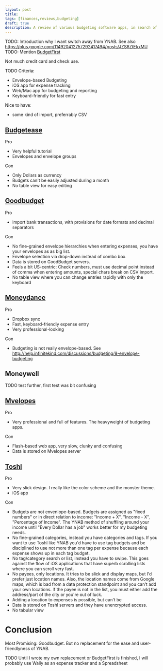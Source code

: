```yaml
---
layout: post
title:
tags: [finances,reviews,budgeting]
draft: true
description: A review of various budgeting software apps, in search of an alternative to "You need a budget (YNAB)"
---
```

TODO: Introduction why I want switch away from YNAB. See also https://plus.google.com/114920412757292417494/posts/JZS8ZtEkxMU
TODO: Mention [BudgetFirst](https://github.com/BudgetFirst/BudgetFirst)

Not much credit card and check use.

TODO Criteria:
- Envelope-based Budgeting
- iOS app for expense tracking
- Web/Mac app for budgeting and reporting
- Keyboard-friendly for fast entry

Nice to have:
- some kind of import, preferrably CSV


## [Budgetease](http://budgetease.com/)

Pro
- Very helpful tutorial
- Envelopes and envelope groups

Con
- Only Dollars as currency
- Budgets can't be easily adjusted during a month
- No table view for easy editing

## [Goodbudget](https://goodbudget.com/)
Pro
- Import bank transactions, with provisions for date formats and decimal separators

Con
- No fine-grained envelope hierarchies when entering expenses, you have your envelopes as as big list.
- Envelope selection via drop-down instead of combo box.
- Data is stored on GoodBudget servers.
- Feels a bit US-centric: Check numbers, must use decimal point instead of comma when entering amounts, special chars break on CSV import.
- No table view where you can change entries rapidly with only the keyboard

## [Moneydance](http://infinitekind.com/moneydance)
Pro
- Dropbox sync
- Fast, keyboard-friendly expense entry
- Very professional-looking

Con
- Budgeting is not really envelope-based. See http://help.infinitekind.com/discussions/budgeting/8-envelope-budgeting

## Moneywell

TODO test further, first test was bit confusing

## [Mvelopes](https://www.mvelopes.com/)

Pro
- Very professional and full of features. The heavyweight of budgeting apps.

Con
- Flash-based web app, very slow, clunky and confusing
- Data is stored on Mvelopes server

## [Toshl](toshl.com/)

Pro
- Very slick design. I really like the color scheme and the monster theme.
- iOS app

Con
- Budgets are not envenlope-based. Budgets are assigned as "fixed numbers" or in direct relation to income: "Income + X", "Income - X", "Percentage of Income". The YNAB method of shuffling around your income until "Every Dollar has a job" works better for my budgeting needs.
- No fine-grained categories, instead you have categories and tags. If you want to use Toshl like YNAB you'd have to use tag budgets and be disciplined to use not more than one tag per expense because each expense shows up in each tag budget.
- No tag/category search or list, instead you have to swipe. This goes against the flow of iOS applications that have superb scrolling lists where you can scroll very fast.
- No payees, only locations. It tries to be slick and display maps, but I'd prefer just location names. Also, the location names come from Google maps, which is bad from a data protection standpoint and you can't add your own locations. If the payee is not in the list, you must either add the address/part of the city or you're out of luck.
- Adding a location to expenses is possible, but can't be
- Data is stored on Toshl servers and they have unencrypted access.
- No tabular view

# Conclusion
Most Promising: Goodbudget. But no replacement for the ease and user-friendlyness of YNAB.


TODO
Until I wrote my own replacement or BudgetFirst is finished, I will probably use Wally as an expense tracker and a Spreadsheet
